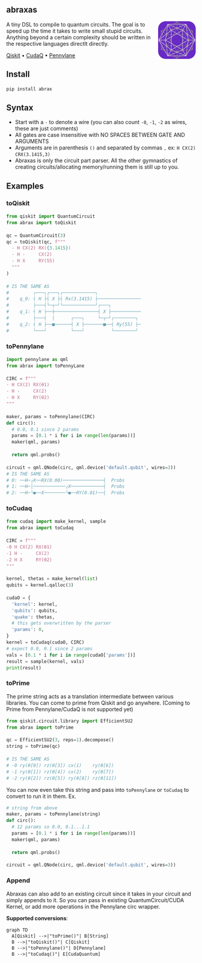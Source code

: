 ## abraxas

<img src="./docs/public/favicon.svg" width="100" height="100" align="right" />

A tiny DSL to compile to quantum circuits. The goal is to speed up the time it takes to write small stupid circuits. Anything beyond a certain complexity should be written in the respective languages directlt directly.

[Qiskit](https://qiskit.org/) &bullet; [CudaQ](https://nvidia.github.io/cuda-quantum/latest/install.html) &bullet; [Pennylane](https://docs.pennylane.ai/en/stable/code/qml.html)

## Install
```py
pip install abrax
```

## Syntax
- Start with a `-` to denote a wire (you can also count `-0`, `-1`, `-2` as wires, these are just comments)
- All gates are case insensitive with NO SPACES BETWEEN GATE AND ARGUMENTS
- Arguments are in parenthesis `()` and separated by commas `,` ex: `H CX(2) CRX(3.1415,3)`
- Abraxas is only the circuit part parser. All the other gymnastics of creating circuits/allocating memory/running them is still up to you.

## Examples
### toQiskit
```python
from qiskit import QuantumCircuit
from abrax import toQiskit

qc = QuantumCircuit(3)
qc = toQiskit(qc, f"""
  - H CX(2) RX({3.1415})
  - H -     CX(2)
  - H X     RY(55)
  """
)

# IS THE SAME AS
#         ┌───┐┌───┐┌────────────┐
#    q_0: ┤ H ├┤ X ├┤ Rx(3.1415) ├────────────────
#         ├───┤└─┬─┘└────────────┘┌───┐
#    q_1: ┤ H ├──┼────────────────┤ X ├───────────
#         ├───┤  │      ┌───┐     └─┬─┘┌────────┐
#    q_2: ┤ H ├──■──────┤ X ├───────■──┤ Ry(55) ├─
#         └───┘         └───┘          └────────┘
```

### toPennylane
```python
import pennylane as qml
from abrax import toPennyLane

CIRC = f"""
- H CX(2) RX(θ1)
- H -     CX(2)
- H X     RY(θ2)
"""

maker, params = toPennylane(CIRC)
def circ():
  # 0.0, 0.1 since 2 params
  params = [0.1 * i for i in range(len(params))]
  maker(qml, params)

  return qml.probs()

circuit = qml.QNode(circ, qml.device('default.qubit', wires=3))
# IS THE SAME AS
# 0: ──H─╭X──RX(0.00)───────────────┤  Probs
# 1: ──H─│────────────╭X────────────┤  Probs
# 2: ──H─╰●──X────────╰●──RY(0.01)──┤  Probs
```

### toCudaq
```python
from cudaq import make_kernel, sample
from abrax import toCudaq

CIRC = f"""
-0 H CX(2) RX(θ1)
-1 H -     CX(2)
-2 H X     RY(θ2)
"""

kernel, thetas = make_kernel(list)
qubits = kernel.qalloc(3)

cudaO = {
  'kernel': kernel,
  'qubits': qubits,
  'quake': thetas,
  # this gets overwritten by the parser
  'params': 0,
}
kernel = toCudaq(cudaO, CIRC)
# expect 0.0, 0.1 since 2 params
vals = [0.1 * i for i in range(cudaO['params'])]
result = sample(kernel, vals)
print(result)
```

### toPrime
The prime string acts as a translation intermediate between various libraries. You can come to prime from Qiskit and go anywhere. (Coming to Prime from Pennylane/CudaQ is not supported yet)

```python
from qiskit.circuit.library import EfficientSU2
from abrax import toPrime

qc = EfficientSU2(3, reps=1).decompose()
string = toPrime(qc)

# IS THE SAME AS
# -0 ry(θ[0]) rz(θ[3]) cx(1)    ry(θ[6])
# -1 ry(θ[1]) rz(θ[4]) cx(2)    ry(θ[7])
# -2 ry(θ[2]) rz(θ[5]) ry(θ[8]) rz(θ[11])
```

You can now even take this string and pass into `toPennylane` or `toCudaq` to convert to run it in them. Ex.

```py
# string from above
maker, params = toPennylane(string)
def circ():
  # 12 params so 0.0, 0.1...1.1
  params = [0.1 * i for i in range(len(params))]
  maker(qml, params)

  return qml.probs()

circuit = qml.QNode(circ, qml.device('default.qubit', wires=3))
```

### Append
Abraxas can also add to an existing circuit since it takes in your circuit and simply appends to it. So you can pass in existing QuantumCircuit/CUDA Kernel, or add more operations in the Pennylane circ wrapper.

**Supported conversions**:
<!-- - `QuantumCircuit` -> `String`
- `String` -> `QuantumCircuit`
- `String` -> `CudaQ` -->
```mermaid
graph TD
  A[Qiskit] -->|"toPrime()"| B[String]
  B -->|"toQiskit()"| C[Qiskit]
  B -->|"toPennylane()"| D[Pennylane]
  B -->|"toCudaq()"| E[CudaQuantum]

```
